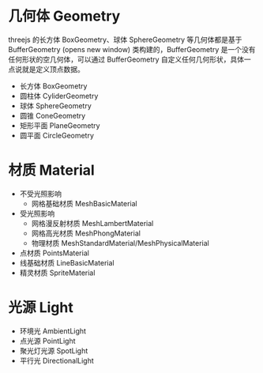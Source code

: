 # 几何体 Geometry
threejs 的长方体 BoxGeometry、球体 SphereGeometry 等几何体都是基于 BufferGeometry (opens new window) 类构建的，BufferGeometry 是一个没有任何形状的空几何体，可以通过 BufferGeometry 自定义任何几何形状，具体一点说就是定义顶点数据。

- 长方体 BoxGeometry
- 圆柱体 CyliderGeometry
- 球体 SphereGeometry
- 圆锥 ConeGeometry
- 矩形平面 PlaneGeometry
- 圆平面 CircleGeometry

# 材质 Material
- 不受光照影响
  - 网格基础材质 MeshBasicMaterial
- 受光照影响
  - 网格漫反射材质 MeshLambertMaterial
  - 网格高光材质 MeshPhongMaterial
  - 物理材质 MeshStandardMaterial/MeshPhysicalMaterial
- 点材质 PointsMaterial
- 线基础材质 LineBasicMaterial
- 精灵材质 SpriteMaterial

# 光源 Light
- 环境光 AmbientLight
- 点光源 PointLight
- 聚光灯光源 SpotLight
- 平行光 DirectionalLight


